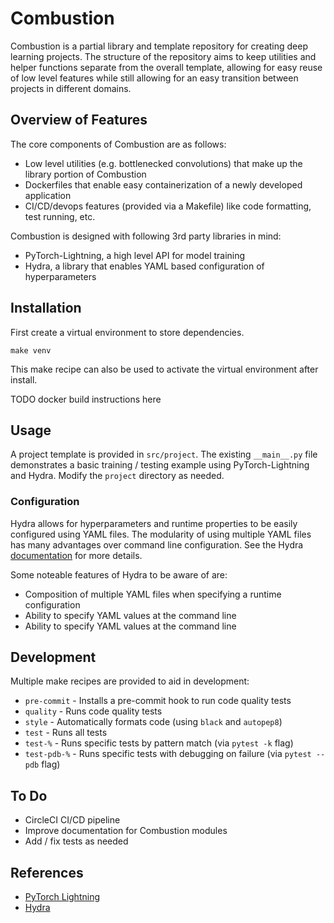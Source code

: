 # Combustion

Combustion is a partial library and template repository for creating 
deep learning projects. The structure of the repository aims to keep
utilities and helper functions separate from the overall template,
allowing for easy reuse of low level features while still allowing
for an easy transition between projects in different domains.


## Overview of Features

The core components of Combustion are as follows:
* Low level utilities (e.g. bottlenecked convolutions) that make up the
  library portion of Combustion
* Dockerfiles that enable easy containerization of a newly developed 
  application
* CI/CD/devops features (provided via a Makefile) like code formatting,
  test running, etc.

Combustion is designed with following 3rd party libraries in mind:
* PyTorch-Lightning, a high level API for model training
* Hydra, a library that enables YAML based configuration of hyperparameters


## Installation

First create a virtual environment to store dependencies.

```
make venv
```

This make recipe can also be used to activate the virtual environment after install.

TODO docker build instructions here

## Usage

A project template is provided in `src/project`. The existing `__main__.py` file
demonstrates a basic training / testing example using PyTorch-Lightning and Hydra.
Modify the `project` directory as needed.

### Configuration

Hydra allows for hyperparameters and runtime properties to be easily configured
using YAML files. The modularity of using multiple YAML files has many advantages
over command line configuration. See the Hydra 
[documentation](https://github.com/facebookresearch/hydra) for more details. 

Some noteable features of Hydra to be aware of are:
* Composition of multiple YAML files when specifying a runtime configuration
* Ability to specify YAML values at the command line
* Ability to specify YAML values at the command line


## Development

Multiple make recipes are provided to aid in development:
* `pre-commit` - Installs a pre-commit hook to run code quality tests
* `quality` - Runs code quality tests
* `style` - Automatically formats code (using `black` and `autopep8`)
* `test` - Runs all tests
* `test-%` - Runs specific tests by pattern match (via `pytest -k` flag)
* `test-pdb-%` - Runs specific tests with debugging on failure (via `pytest --pdb` flag)

## To Do
* CircleCI CI/CD pipeline
* Improve documentation for Combustion modules
* Add / fix tests as needed


## References
* [PyTorch Lightning](https://github.com/PytorchLightning/pytorch-lightning)
* [Hydra](https://github.com/facebookresearch/hydra)
